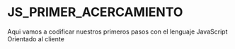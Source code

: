 # JS_PRIMER_ACERCAMIENTO
Aqui vamos a codificar nuestros primeros pasos con el lenguaje JavaScript Orientado al cliente
